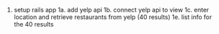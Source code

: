 1. setup rails app
  1a. add yelp api
  1b. connect yelp api to view
  1c. enter location and retrieve restaurants from yelp (40 results)
  1e. list info for the 40 results
